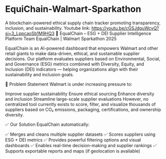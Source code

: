 # EquiChain-Walmart-Sparkathon
A blockchain-powered ethical supply chain tracker promoting transparency, inclusion, and sustainability.
Youtube link: https://youtu.be/cGSJdguWcyQ?si=3_LppcaoSb1M9HQ3
🌱 EqualChain – ESG + DEI Supplier Intelligence Platform
Team EqualChain | Walmart Sparkathon 2025

EqualChain is an AI-powered dashboard that empowers Walmart and other retail giants to make data-driven, ethical, and sustainable supplier decisions.
Our platform evaluates suppliers based on Environmental, Social, and Governance (ESG) metrics combined with Diversity, Equity, and Inclusion (DEI) indicators — helping organizations align with their sustainability and inclusion goals.

🧠 Problem Statement
Walmart is under increasing pressure to:

Improve supplier sustainability
Ensure ethical sourcing
Enhance diversity and inclusion
Streamline large-scale supplier evaluations
However, no centralized tool currently exists to score, filter, and visualize thousands of suppliers based on CO₂ emissions, packaging, certifications, and ownership diversity.

✅ Our Solution
EqualChain automatically:

✅ Merges and cleans multiple supplier datasets
✅ Scores suppliers using ESG + DEI metrics
✅ Provides powerful filtering options and visual dashboards
✅ Enables real-time decision-making and supplier rankings
✅ Supports exportable reports and maps (if geolocation is available)
